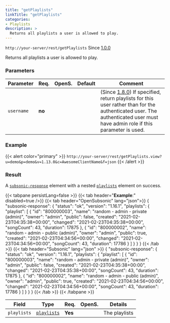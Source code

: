 ```yaml
---
title: "getPlaylists"
linkTitle: "getPlaylists"
categories:
- Playlists
description: >
  Returns all playlists a user is allowed to play.
---
```


`http://your-server/rest/getPlaylists` Since [1.0.0](../../subsonic-versions)

Returns all playlists a user is allowed to play.

### Parameters

| Parameter | Req. | OpenS. | Default | Comment |
| --- | --- | --- | --- | --- |
| `username` | **no**  |  |  | (Since [1.8.0](../../subsonic-versions)) If specified, return playlists for this user rather than for the authenticated user. The authenticated user must have admin role if this parameter is used. |

### Example

{{< alert color="primary" >}} `http://your-server/rest/getPlaylists.view?u=demo&p=demo&v=1.13.0&c=AwesomeClientName&f=json` {{< /alert >}}

### Result

A [`subsonic-response`](../../responses/subsonic-response) element with a nested [`playlists`](../../responses/playlists) element on success.

{{< tabpane persistLang=false >}}
{{< tab header="**Example**:" disabled=true />}}
{{< tab header="OpenSubsonic" lang="json">}}
{
  "subsonic-response": {
    "status": "ok",
    "version": "1.16.1",
    "playlists": {
      "playlist": [
        {
          "id": "800000003",
          "name": "random - admin - private (admin)",
          "owner": "admin",
          "public": false,
          "created": "2021-02-23T04:35:38+00:00",
          "changed": "2021-02-23T04:35:38+00:00",
          "songCount": 43,
          "duration": 17875
        },
        {
          "id": "800000002",
          "name": "random - admin - public (admin)",
          "owner": "admin",
          "public": true,
          "created": "2021-02-23T04:34:56+00:00",
          "changed": "2021-02-23T04:34:56+00:00",
          "songCount": 43,
          "duration": 17786
        }
      ]
    }
  }
}
{{< /tab >}}
{{< tab header="Subsonic" lang="json" >}}
{
  "subsonic-response": {
    "status": "ok",
    "version": "1.16.1",
    "playlists": {
      "playlist": [
        {
          "id": "800000003",
          "name": "random - admin - private (admin)",
          "owner": "admin",
          "public": false,
          "created": "2021-02-23T04:35:38+00:00",
          "changed": "2021-02-23T04:35:38+00:00",
          "songCount": 43,
          "duration": 17875
        },
        {
          "id": "800000002",
          "name": "random - admin - public (admin)",
          "owner": "admin",
          "public": true,
          "created": "2021-02-23T04:34:56+00:00",
          "changed": "2021-02-23T04:34:56+00:00",
          "songCount": 43,
          "duration": 17786
        }
      ]
    }
  }
}
{{< /tab >}}
{{< /tabpane >}}

| Field |  Type | Req. | OpenS. | Details |
| --- | --- | --- | --- | --- |
| `playlists` | [`playlists`](../../responses/playlists) | **Yes** |   | The playlists |
